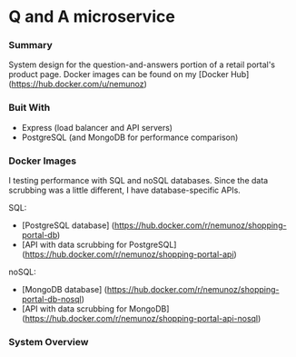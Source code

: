 # Q and A microservice

### Summary
System design for the question-and-answers portion of a retail portal's product page. Docker images can be found on my [Docker Hub] (https://hub.docker.com/u/nemunoz)

### Buit With
* Express (load balancer and API servers)
* PostgreSQL (and MongoDB for performance comparison)

### Docker Images
I testing performance with SQL and noSQL databases. Since the data scrubbing was a little different, I have database-specific APIs.

SQL:
* [PostgreSQL database] (https://hub.docker.com/r/nemunoz/shopping-portal-db)
* [API with data scrubbing for PostgreSQL] (https://hub.docker.com/r/nemunoz/shopping-portal-api)

noSQL:
* [MongoDB database] (https://hub.docker.com/r/nemunoz/shopping-portal-db-nosql)
* [API with data scrubbing for MongoDB] (https://hub.docker.com/r/nemunoz/shopping-portal-api-nosql)

### System Overview

